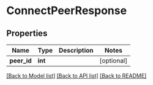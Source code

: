 # ConnectPeerResponse

## Properties
Name | Type | Description | Notes
------------ | ------------- | ------------- | -------------
**peer_id** | **int** |  | [optional] 

[[Back to Model list]](../README.md#documentation-for-models) [[Back to API list]](../README.md#documentation-for-api-endpoints) [[Back to README]](../README.md)


